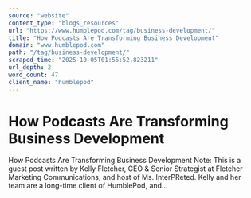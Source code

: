 ```yaml
---
source: "website"
content_type: "blogs_resources"
url: "https://www.humblepod.com/tag/business-development/"
title: "How Podcasts Are Transforming Business Development"
domain: "www.humblepod.com"
path: "/tag/business-development/"
scraped_time: "2025-10-05T01:55:52.823211"
url_depth: 2
word_count: 47
client_name: "humblepod"
---
```


# How Podcasts Are Transforming Business Development

How Podcasts Are Transforming Business Development Note: This is a guest post written by Kelly Fletcher, CEO & Senior Strategist at Fletcher Marketing Communications, and host of Ms. InterPReted. Kelly and her team are a long-time client of HumblePod, and...